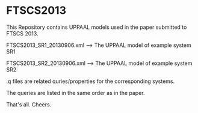 FTSCS2013
=======
This Repository contains UPPAAL models used in the paper submitted to FTSCS 2013.

FTSCS2013_SR1_20130906.xml --> The UPPAAL model of example system SR1

FTSCS2013_SR2_20130906.xml --> The UPPAAL model of example system SR2

.q files are related quries/properties for the corresponding systems.

The queries are listed in the same order as in the paper.

That's all. Cheers.
